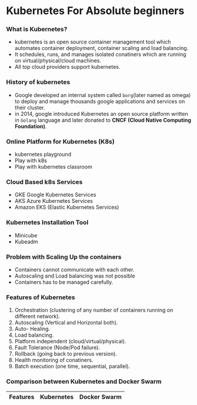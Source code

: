 # Kubernetes For Absolute beginners
### What is Kubernetes?
- kubernetes is an open source container management tool which automates container deployment, container scaling and load balancing.
- It schedules, runs, and manages isolated conatiners which are running on virtual/physical/cloud machines.
- All top cloud providers support kubernetes.

### History of kubernetes
- Google developed an internal system called `borg`(later named as omega) to deploy and manage thousands google applications and services on their cluster.
- in 2014, google introduced Kubernetes an open source platform written in `Golang` language and later donated to **CNCF (Cloud Native Computing Foundation)**.

### Online Platform for Kubernetes (K8s)
- kubernetes playground
- Play with k8s
- Play with kubernetes classroom

### Cloud Based k8s Services
- GKE Google Kubernetes Services
- AKS Azure Kubernetes Services
- Amazon EKS (Elastic Kubernetes Services)

### Kubernetes Installation Tool
- Minicube
- Kubeadm

### Problem with Scaling Up the containers
- Containers cannot communicate with each other.
- Autoscaling and Load balancing was not possible 
- Containers has to be managed carefully.

### Features of Kubernetes
1. Orchestration (clustering of any number of containers running on different network).
2. Autoscaling (Vertical and Horizontal both).
3. Auto- Healing.
4. Load balancing.
5. Platform independent (cloud/virtual/physical).
6. Fault Tolerance (Node/Pod failure).
7. Rollback (going back to previous version).
8. Health monitoring of conatiners.
9. Batch execution (one time, sequential, parallel).

### Comparison between Kubernetes and Docker Swarm
|Features|Kubernetes|Docker Swarm|
|  ---   |  ---     |    ---     |
         
